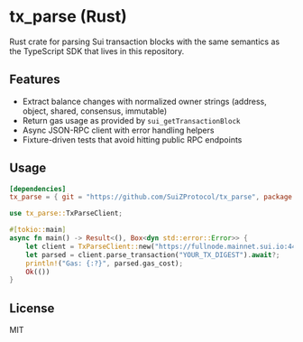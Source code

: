 # tx_parse (Rust)

Rust crate for parsing Sui transaction blocks with the same semantics as the TypeScript SDK that lives in this repository.

## Features

- Extract balance changes with normalized owner strings (address, object, shared, consensus, immutable)
- Return gas usage as provided by `sui_getTransactionBlock`
- Async JSON-RPC client with error handling helpers
- Fixture-driven tests that avoid hitting public RPC endpoints

## Usage

```toml
[dependencies]
tx_parse = { git = "https://github.com/SuiZProtocol/tx_parse", package = "tx_parse" }
```

```rust
use tx_parse::TxParseClient;

#[tokio::main]
async fn main() -> Result<(), Box<dyn std::error::Error>> {
    let client = TxParseClient::new("https://fullnode.mainnet.sui.io:443");
    let parsed = client.parse_transaction("YOUR_TX_DIGEST").await?;
    println!("Gas: {:?}", parsed.gas_cost);
    Ok(())
}
```

## License

MIT
